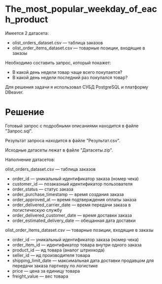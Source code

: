 # The_most_popular_weekday_of_each_product

Имеется 2 датасета:
- olist_orders_dataset.csv —  таблица заказов
- olist_order_items_dataset.csv —  товарные позиции, входящие в заказы

Необходимо составить запрос, который покажет:
- В какой день недели товар чаще всего покупается?
- В какой день недели последний раз покупался товар?

Для решения задачи я использовал СУБД PostgreSQL и платформу DBeaver.

# Решение

Готовый запрос с подробными описаниями находится в файле "Запрос.sql".

Результат запроса находится в файле "Результат.csv".

Исходные датасеты лежат в файле "Датасеты.zip".

Наполнение датасетов:

olist_orders_dataset.csv —  таблица заказов
- order_id —  уникальный идентификатор заказа (номер чека)
- customer_id —  позаказный идентификатор пользователя
- order_status —  статус заказа
- order_purchase_timestamp —  время создания заказа
- order_approved_at —  время подтверждения оплаты заказа
- order_delivered_carrier_date —  время передачи заказа в логистическую службу
- order_delivered_customer_date —  время доставки заказа
- order_estimated_delivery_date —  обещанная дата доставки

olist_order_items_dataset.csv —  товарные позиции, входящие в заказы
- order_id —  уникальный идентификатор заказа (номер чека)
- order_item_id —  идентификатор товара внутри одного заказа
- product_id —  ид товара (аналог штрихкода)
- seller_id — ид производителя товара
- shipping_limit_date —  максимальная дата доставки продавцом для передачи заказа партнеру по логистике
- price —  цена за единицу товара
- freight_value —  вес товара
